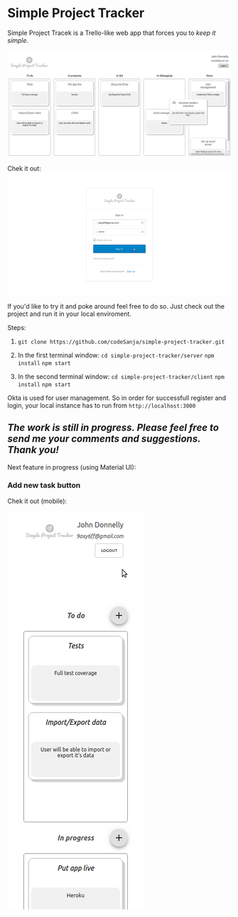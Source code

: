 # Simple Project Tracker

Simple Project Tracek is a Trello-like web app that forces you to *keep it simple*.

![alt tag](https://raw.githubusercontent.com/codeSanja/simple-project-tracker/master/screenshots/dashboard.png)


Chek it out:
![alt tag](https://raw.githubusercontent.com/codeSanja/simple-project-tracker/master/screenshots/live.gif)

If you'd like to try it and poke around feel free to do so.
Just check out the project and run it in your local enviroment.

Steps:
1. `git clone https://github.com/codeSanja/simple-project-tracker.git`

2. In the first terminal window: 
`cd simple-project-tracker/server`
`npm install`
`npm start`

3. In the second terminal window: 
`cd simple-project-tracker/client`
`npm install`
`npm start`

Okta is used for user management. So in order for successfull register and login, your local instance has to run from `http://localhost:3000`


## *The work is still in progress. Please feel free to send me your comments and suggestions. Thank you!*

Next feature in progress (using Material UI):
### Add new task button

Chek it out (mobile):

![alt tag](https://raw.githubusercontent.com/codeSanja/simple-project-tracker/master/screenshots/addTaskHover.gif)
